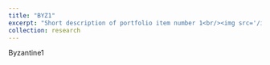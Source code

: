 ```yaml
---
title: "BYZ1"
excerpt: "Short description of portfolio item number 1<br/><img src='/images/bucketing-last2.png'>"
collection: research
---
```


Byzantine1